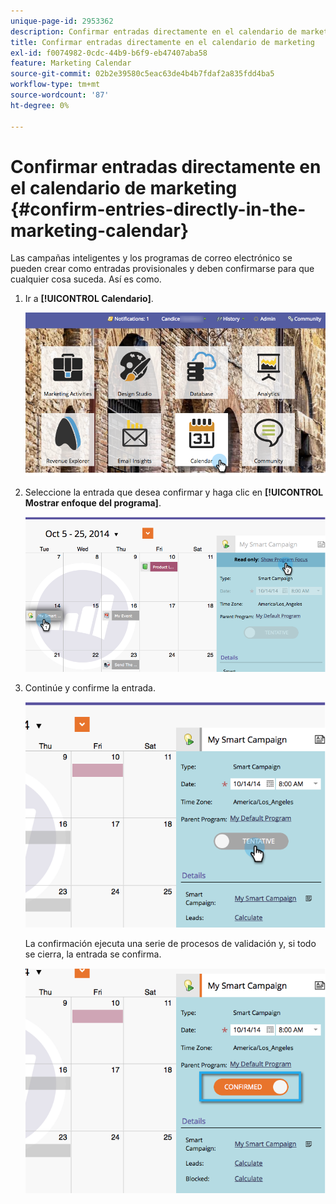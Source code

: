 ```yaml
---
unique-page-id: 2953362
description: Confirmar entradas directamente en el calendario de marketing - Documentos de Marketo - Documentación del producto
title: Confirmar entradas directamente en el calendario de marketing
exl-id: f0074982-0cdc-44b9-b6f9-eb47407aba58
feature: Marketing Calendar
source-git-commit: 02b2e39580c5eac63de4b4b7fdaf2a835fdd4ba5
workflow-type: tm+mt
source-wordcount: '87'
ht-degree: 0%

---
```


# Confirmar entradas directamente en el calendario de marketing {#confirm-entries-directly-in-the-marketing-calendar}

Las campañas inteligentes y los programas de correo electrónico se pueden crear como entradas provisionales y deben confirmarse para que cualquier cosa suceda. Así es como.

1. Ir a **[!UICONTROL Calendario]**.

   ![](assets/2017-05-10-15-30-47-5.png)

1. Seleccione la entrada que desea confirmar y haga clic en **[!UICONTROL Mostrar enfoque del programa]**.

   ![](assets/image2014-10-20-13-3a22-3a15.png)

1. Continúe y confirme la entrada.

   ![](assets/image2014-10-20-13-3a22-3a26.png)

   La confirmación ejecuta una serie de procesos de validación y, si todo se cierra, la entrada se confirma.

   ![](assets/image2014-10-20-13-3a22-3a36.png)
